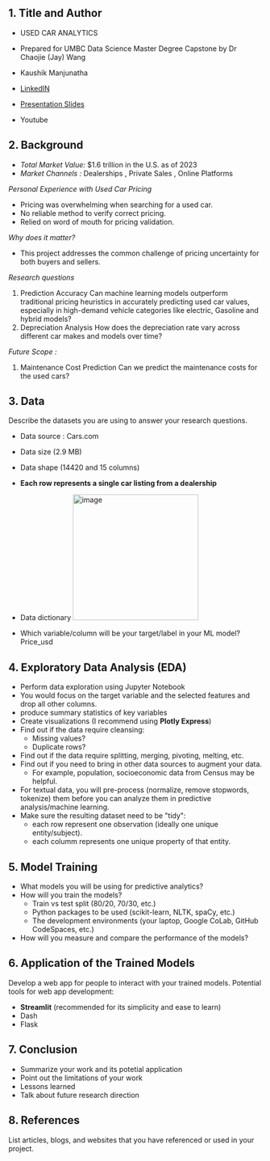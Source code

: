  
## 1. Title and Author

- USED CAR ANALYTICS

- Prepared for UMBC Data Science Master Degree Capstone by Dr Chaojie (Jay) Wang
- Kaushik Manjunatha
- [LinkedIN](https://www.linkedin.com/in/kaushikm97/)
- [Presentation Slides](https://github.com/kaushikmanjunatha/UMBC-DATA606-Capstone/blob/main/docs/Kaushik%20Manjunatha%20Project%20Presentation.pptx)
- Youtube
    
## 2. Background

- *Total Market Value:* $1.6 trillion in the U.S. as of 2023
- *Market Channels :* Dealerships , Private Sales , Online Platforms

*Personal Experience with Used Car Pricing*
- Pricing was overwhelming when searching for a used car.
- No reliable method to verify correct pricing.
- Relied on word of mouth for pricing validation.


*Why does it matter?*
- This project addresses the common challenge of pricing uncertainty for both buyers and sellers.


*Research questions*
1. Prediction Accuracy
Can machine learning models outperform traditional pricing heuristics in accurately predicting used car values, especially in high-demand vehicle categories like electric, Gasoline and hybrid models?
2. Depreciation Analysis
How does the depreciation rate vary across different car makes and models over time?

*Future Scope :*
1. Maintenance Cost Prediction
Can we predict the maintenance costs for the used cars?


## 3. Data 

Describe the datasets you are using to answer your research questions.

- Data source : Cars.com
- Data size (2.9 MB)
- Data shape (14420 and 15 columns)
- **Each row represents a single car listing from a dealership**
- Data dictionary
  <img width="249" alt="image" src="https://github.com/user-attachments/assets/9d760765-6348-40f9-a9fa-08f276a3ea31">

- Which variable/column will be your target/label in your ML model?
  Price_usd

## 4. Exploratory Data Analysis (EDA)

- Perform data exploration using Jupyter Notebook
- You would focus on the target variable and the selected features and drop all other columns.
- produce summary statistics of key variables
- Create visualizations (I recommend using **Plotly Express**)
- Find out if the data require cleansing:
  - Missing values?
  - Duplicate rows? 
- Find out if the data require splitting, merging, pivoting, melting, etc.
- Find out if you need to bring in other data sources to augment your data.
  - For example, population, socioeconomic data from Census may be helpful.
- For textual data, you will pre-process (normalize, remove stopwords, tokenize) them before you can analyze them in predictive analysis/machine learning.
- Make sure the resulting dataset need to be "tidy":
  - each row represent one observation (ideally one unique entity/subject).
  - each columm represents one unique property of that entity. 

## 5. Model Training 

- What models you will be using for predictive analytics?
- How will you train the models?
  - Train vs test split (80/20, 70/30, etc.)
  - Python packages to be used (scikit-learn, NLTK, spaCy, etc.)
  - The development environments (your laptop, Google CoLab, GitHub CodeSpaces, etc.)
- How will you measure and compare the performance of the models?

## 6. Application of the Trained Models

Develop a web app for people to interact with your trained models. Potential tools for web app development:

- **Streamlit** (recommended for its simplicity and ease to learn)
- Dash
- Flask

## 7. Conclusion

- Summarize your work and its potetial application
- Point out the limitations of your work
- Lessons learned 
- Talk about future research direction

## 8. References 

List articles, blogs, and websites that you have referenced or used in your project.
